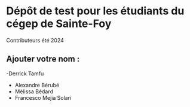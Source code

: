 # Dépôt de test pour les étudiants du cégep de Sainte-Foy
Contributeurs été 2024

## Ajouter votre nom : 
-Derrick Tamfu
- Alexandre Bérubé
- Mélissa Bédard 
- Francesco Mejia Solari

